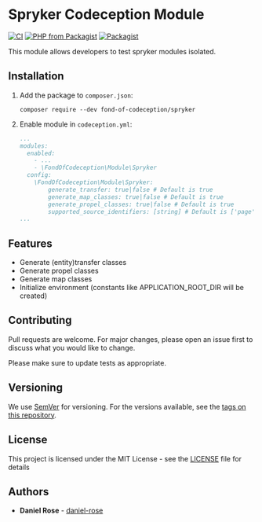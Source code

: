 # Spryker Codeception Module
[![CI](https://github.com/fond-of/codeception-spryker/actions/workflows/main.yml/badge.svg)](https://github.com/fond-of/codeception-spryker/actions/workflows/main.yml)
[![PHP from Packagist](https://img.shields.io/packagist/php-v/fond-of-codeception/spryker.svg)](https://php.net/)
[![Packagist](https://img.shields.io/packagist/l/fond-of-codeception/spryker.svg)](https://packagist.org/packages/fond-of-codeception/spryker)

This module allows developers to test spryker modules isolated.

## Installation

1. Add the package to `composer.json`:
    ```
    composer require --dev fond-of-codeception/spryker
    ```

2. Enable module in `codeception.yml`:
    ``` yml
    ...
    modules:
      enabled:
        - ...
        - \FondOfCodeception\Module\Spryker
      config:
        \FondOfCodeception\Module\Spryker:
            generate_transfer: true|false # Default is true
            generate_map_classes: true|false # Default is true
            generate_propel_classes: true|false # Default is true
            supported_source_identifiers: [string] # Default is ['page']
    ...
    ```

## Features

* Generate (entity)transfer classes
* Generate propel classes
* Generate map classes
* Initialize environment (constants like APPLICATION_ROOT_DIR will be created)

## Contributing

Pull requests are welcome. For major changes, please open an issue first to discuss what you would like to change.

Please make sure to update tests as appropriate.

## Versioning

We use [SemVer](http://semver.org/) for versioning. For the versions available, see the [tags on this repository](https://github.com/fond-of/codeception-spryker/tags).

## License

This project is licensed under the MIT License - see the [LICENSE](LICENSE) file for details

## Authors

* **Daniel Rose** - [daniel-rose](https://github.com/daniel-rose)
